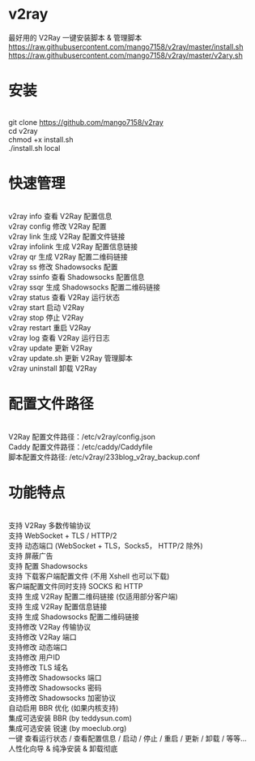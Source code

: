 # v2ray
最好用的 V2Ray 一键安装脚本 &amp; 管理脚本<br>
https://raw.githubusercontent.com/mango7158/v2ray/master/install.sh<br>
https://raw.githubusercontent.com/mango7158/v2ray/master/v2ary.sh<br>

# 安装 

 <br>git clone https://github.com/mango7158/v2ray <br>
cd v2ray <br>
chmod +x install.sh <br>
./install.sh local <br>


# 快速管理

 <br>v2ray info 查看 V2Ray 配置信息 <br>
v2ray config 修改 V2Ray 配置 <br>
v2ray link 生成 V2Ray 配置文件链接 <br>
v2ray infolink 生成 V2Ray 配置信息链接 <br>
v2ray qr 生成 V2Ray 配置二维码链接 <br>
v2ray ss 修改 Shadowsocks 配置 <br>
v2ray ssinfo 查看 Shadowsocks 配置信息 <br>
v2ray ssqr 生成 Shadowsocks 配置二维码链接 <br>
v2ray status 查看 V2Ray 运行状态 <br>
v2ray start 启动 V2Ray <br>
v2ray stop 停止 V2Ray <br>
v2ray restart 重启 V2Ray <br>
v2ray log 查看 V2Ray 运行日志 <br>
v2ray update 更新 V2Ray <br>
v2ray update.sh 更新 V2Ray 管理脚本 <br>
v2ray uninstall 卸载 V2Ray <br>



# 配置文件路径

 <br>V2Ray 配置文件路径：/etc/v2ray/config.json <br>
Caddy 配置文件路径：/etc/caddy/Caddyfile <br>
脚本配置文件路径: /etc/v2ray/233blog_v2ray_backup.conf <br>



# 功能特点

 <br>支持 V2Ray 多数传输协议 <br>
支持 WebSocket + TLS / HTTP/2 <br>
支持 动态端口 (WebSocket + TLS，Socks5， HTTP/2 除外) <br>
支持 屏蔽广告 <br>
支持 配置 Shadowsocks <br>
支持 下载客户端配置文件 (不用 Xshell 也可以下载) <br>
客户端配置文件同时支持 SOCKS 和 HTTP <br>
支持 生成 V2Ray 配置二维码链接 (仅适用部分客户端) <br>
支持 生成 V2Ray 配置信息链接 <br>
支持 生成 Shadowsocks 配置二维码链接 <br>
支持修改 V2Ray 传输协议 <br>
支持修改 V2Ray 端口 <br>
支持修改 动态端口 <br>
支持修改 用户ID <br>
支持修改 TLS 域名 <br>
支持修改 Shadowsocks 端口 <br>
支持修改 Shadowsocks 密码 <br>
支持修改 Shadowsocks 加密协议 <br>
自动启用 BBR 优化 (如果内核支持) <br>
集成可选安装 BBR (by teddysun.com) <br>
集成可选安装 锐速 (by moeclub.org) <br>
一键 查看运行状态 / 查看配置信息 / 启动 / 停止 / 重启 / 更新 / 卸载 / 等等… <br>
人性化向导 & 纯净安装 & 卸载彻底 <br>

